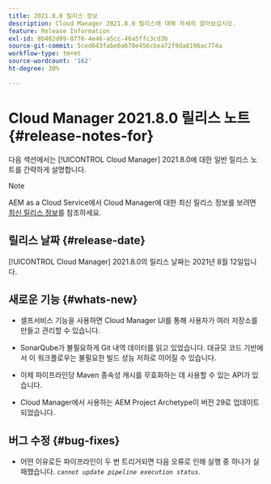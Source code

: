 ```yaml
---
title: 2021.8.0 릴리스 정보
description: Cloud Manager 2021.8.0 릴리스에 대해 자세히 알아보십시오.
feature: Release Information
exl-id: 8b402d09-87f6-4e46-a5cc-46a5ffc3cd3b
source-git-commit: 5ced643fabe0a670e456cbea72f9da8196ac774a
workflow-type: tm+mt
source-wordcount: '162'
ht-degree: 30%

---
```


# Cloud Manager 2021.8.0 릴리스 노트 {#release-notes-for}

다음 섹션에서는 [!UICONTROL Cloud Manager] 2021.8.0에 대한 일반 릴리스 노트를 간략하게 설명합니다.

>[!NOTE]
>AEM as a Cloud Service에서 Cloud Manager에 대한 최신 릴리스 정보를 보려면 [최신 릴리스 정보](https://experienceleague.adobe.com/ko/docs/experience-manager-cloud-service/content/release-notes/cloud-manager/current#getting-access)를 참조하세요.

## 릴리스 날짜 {#release-date}

[!UICONTROL Cloud Manager] 2021.8.0의 릴리스 날짜는 2021년 8월 12일입니다.


## 새로운 기능 {#whats-new}

* 셀프서비스 기능을 사용하면 Cloud Manager UI를 통해 사용자가 여러 저장소를 만들고 관리할 수 있습니다.

* SonarQube가 불필요하게 Git 내역 데이터를 읽고 있었습니다. 대규모 코드 기반에서 이 워크플로우는 불필요한 빌드 성능 저하로 이어질 수 있습니다.

* 이제 파이프라인당 Maven 종속성 캐시를 무효화하는 데 사용할 수 있는 API가 있습니다.

* Cloud Manager에서 사용하는 AEM Project Archetype이 버전 29로 업데이트되었습니다.

## 버그 수정 {#bug-fixes}

* 어떤 이유로든 파이프라인이 두 번 트리거되면 다음 오류로 인해 실행 중 하나가 실패했습니다. *`cannot update pipeline execution status`*.
